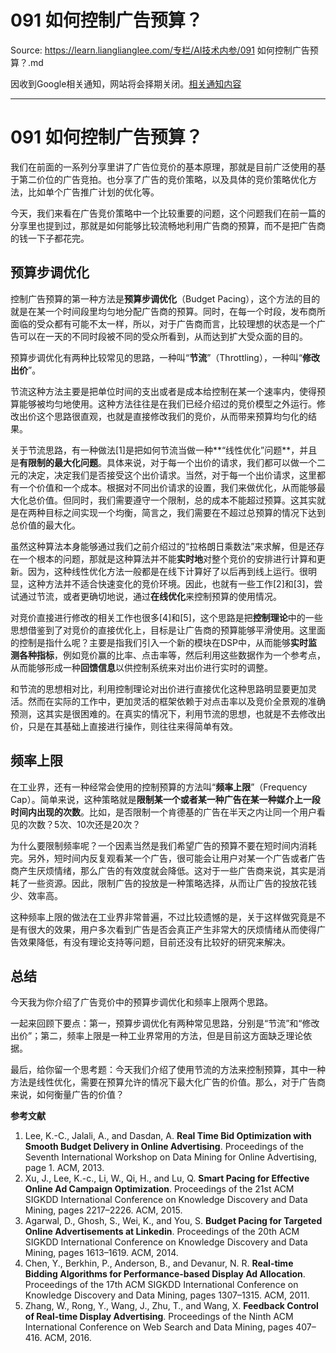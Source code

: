 # 091 如何控制广告预算？ 

Source: https://learn.lianglianglee.com/专栏/AI技术内参/091 如何控制广告预算？.md

因收到Google相关通知，网站将会择期关闭。[相关通知内容](https://lumendatabase.org/notices/44265620)

---

# 091 如何控制广告预算？

我们在前面的一系列分享里讲了广告位竞价的基本原理，那就是目前广泛使用的基于第二价位的广告竞拍。也分享了广告的竞价策略，以及具体的竞价策略优化方法，比如单个广告推广计划的优化等。

今天，我们来看在广告竞价策略中一个比较重要的问题，这个问题我们在前一篇的分享里也提到过，那就是如何能够比较流畅地利用广告商的预算，而不是把广告商的钱一下子都花完。

## 预算步调优化

控制广告预算的第一种方法是**预算步调优化**（Budget Pacing），这个方法的目的就是在某一个时间段里均匀地分配广告商的预算。同时，在每一个时段，发布商所面临的受众都有可能不太一样，所以，对于广告商而言，比较理想的状态是一个广告可以在一天的不同时段被不同的受众所看到，从而达到扩大受众面的目的。

预算步调优化有两种比较常见的思路，一种叫“**节流**”（Throttling），一种叫“**修改出价**”。

节流这种方法主要是把单位时间的支出或者是成本给控制在某一个速率内，使得预算能够被均匀地使用。这种方法往往是在我们已经介绍过的竞价模型之外运行。修改出价这个思路很直观，也就是直接修改我们的竞价，从而带来预算均匀化的结果。

关于节流思路，有一种做法[1]是把如何节流当做一种**“线性优化”问题**，并且是**有限制的最大化问题**。具体来说，对于每一个出价的请求，我们都可以做一个二元的决定，决定我们是否接受这个出价请求。当然，对于每一个出价请求，这里都有一个价值和一个成本。根据对不同出价请求的设置，我们来做优化，从而能够最大化总价值。但同时，我们需要遵守一个限制，总的成本不能超过预算。这其实就是在两种目标之间实现一个均衡，简言之，我们需要在不超过总预算的情况下达到总价值的最大化。

虽然这种算法本身能够通过我们之前介绍过的“拉格朗日乘数法”来求解，但是还存在一个根本的问题，那就是这种算法并不能**实时地**对整个竞价的安排进行计算和更新。因为，这种线性优化方法一般都是在线下计算好了以后再到线上运行。很明显，这种方法并不适合快速变化的竞价环境。因此，也就有一些工作[2]和[3]，尝试通过节流，或者更确切地说，通过**在线优化**来控制预算的使用情况。

对竞价直接进行修改的相关工作也很多[4]和[5]，这个思路是把**控制理论**中的一些思想借鉴到了对竞价的直接优化上，目标是让广告商的预算能够平滑使用。这里面的控制是指什么呢？主要是指我们引入一个新的模块在DSP中，从而能够**实时监测各种指标**，例如竞价赢的比率、点击率等，然后利用这些数据作为一个参考点，从而能够形成一种**回馈信息**以供控制系统来对出价进行实时的调整。

和节流的思想相对比，利用控制理论对出价进行直接优化这种思路明显要更加灵活。然而在实际的工作中，更加灵活的框架依赖于对点击率以及竞价全景观的准确预测，这其实是很困难的。在真实的情况下，利用节流的思想，也就是不去修改出价，只是在其基础上直接进行操作，则往往来得简单有效。

## 频率上限

在工业界，还有一种经常会使用的控制预算的方法叫“**频率上限**”（Frequency Cap）。简单来说，这种策略就是**限制某一个或者某一种广告在某一种媒介上一段时间内出现的次数**。比如，是否限制一个肯德基的广告在半天之内让同一个用户看见的次数？5次、10次还是20次？

为什么要限制频率呢？一个因素当然是我们希望广告的预算不要在短时间内消耗完。另外，短时间内反复观看某一个广告，很可能会让用户对某一个广告或者广告商产生厌烦情绪，那么广告的有效度就会降低。这对于一些广告商来说，其实是消耗了一些资源。因此，限制广告的投放是一种策略选择，从而让广告的投放花钱少、效率高。

这种频率上限的做法在工业界非常普遍，不过比较遗憾的是，关于这样做究竟是不是有很大的效果，用户多次看到广告是否会真正产生非常大的厌烦情绪从而使得广告效果降低，有没有理论支持等问题，目前还没有比较好的研究来解决。

## 总结

今天我为你介绍了广告竞价中的预算步调优化和频率上限两个思路。

一起来回顾下要点：第一，预算步调优化有两种常见思路，分别是“节流”和“修改出价”；第二，频率上限是一种工业界常用的方法，但是目前这方面缺乏理论依据。

最后，给你留一个思考题：今天我们介绍了使用节流的方法来控制预算，其中一种方法是线性优化，需要在预算允许的情况下最大化广告的价值。那么，对于广告商来说，如何衡量广告的价值？

**参考文献**

1. Lee, K.-C., Jalali, A., and Dasdan, A. **Real Time Bid Optimization with Smooth Budget Delivery in Online Advertising**. Proceedings of the Seventh International Workshop on Data Mining for Online Advertising, page 1. ACM, 2013.
2. Xu, J., Lee, K.-c., Li, W., Qi, H., and Lu, Q. **Smart Pacing for Effective Online Ad Campaign Optimization**. Proceedings of the 21st ACM SIGKDD International Conference on Knowledge Discovery and Data Mining, pages 2217–2226. ACM, 2015.
3. Agarwal, D., Ghosh, S., Wei, K., and You, S. **Budget Pacing for Targeted Online Advertisements at Linkedin**. Proceedings of the 20th ACM SIGKDD International Conference on Knowledge Discovery and Data Mining, pages 1613–1619. ACM, 2014.
4. Chen, Y., Berkhin, P., Anderson, B., and Devanur, N. R. **Real-time Bidding Algorithms for Performance-based Display Ad Allocation**. Proceedings of the 17th ACM SIGKDD International Conference on Knowledge Discovery and Data Mining, pages 1307–1315. ACM, 2011.
5. Zhang, W., Rong, Y., Wang, J., Zhu, T., and Wang, X. **Feedback Control of Real-time Display Advertising**. Proceedings of the Ninth ACM International Conference on Web Search and Data Mining, pages 407–416. ACM, 2016.